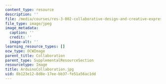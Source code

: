 ```yaml
---
content_type: resource
description: ''
file: /media/courses/res-3-002-collaborative-design-and-creative-expression-with-arduino-microcontrollers-january-iap-2017/8b123e128d8e17eebb37fe51a56ac1dd_ArduinoCollaboration.jpg
file_type: image/jpeg
image_metadata:
  caption: ''
  credit: ''
  image-alt: ''
learning_resource_types: []
ocw_type: OCWImage
parent_title: Collaboration
parent_type: SupplementalResourceSection
resourcetype: Image
title: ArduinoCollaboration.jpg
uid: 8b123e12-8d8e-17ee-bb37-fe51a56ac1dd
---
```

